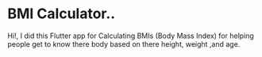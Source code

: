 # BMI Calculator..

Hi!, I did this Flutter app for Calculating BMIs (Body Mass Index) for helping people get to know there body based on there height, weight ,and age. 
